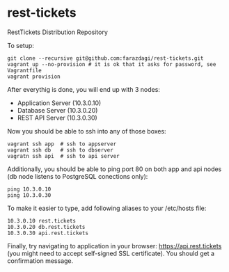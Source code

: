 rest-tickets
============

RestTickets Distribution Repository

To setup:

    git clone --recursive git@github.com:farazdagi/rest-tickets.git
    vagrant up --no-provision # it is ok that it asks for password, see Vagrantfile
    vagrant provision

After everythig is done, you will end up with 3 nodes:

- Application Server (10.3.0.10)
- Database Server (10.3.0.20)
- REST API Server (10.3.0.30)

Now you should be able to ssh into any of those boxes:

    vagrant ssh app  # ssh to appserver
    vagrant ssh db   # ssh to dbserver
    vagratn ssh api  # ssh to api server

Additionally, you should be able to ping port 80 on both app and api nodes (db node listens to PostgreSQL conections
only):

    ping 10.3.0.10
    ping 10.3.0.30

To make it easier to type, add following aliases to your /etc/hosts file:

    10.3.0.10 rest.tickets
    10.3.0.20 db.rest.tickets
    10.3.0.30 api.rest.tickets

Finally, try navigating to application in your browser: https://api.rest.tickets (you might need to accept self-signed SSL
certificate). You should get a confirmation message.

